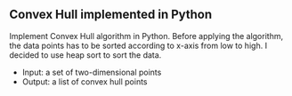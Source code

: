 ## Convex Hull implemented in Python
Implement Convex Hull algorithm in Python. Before applying the algorithm, the data points has to be sorted according to x-axis from low to high. I decided to use heap sort to sort the data.
* Input:  a set of two-dimensional points
* Output:  a list of convex hull points
